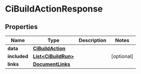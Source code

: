 

# CiBuildActionResponse


## Properties

| Name | Type | Description | Notes |
|------------ | ------------- | ------------- | -------------|
|**data** | [**CiBuildAction**](CiBuildAction.md) |  |  |
|**included** | [**List&lt;CiBuildRun&gt;**](CiBuildRun.md) |  |  [optional] |
|**links** | [**DocumentLinks**](DocumentLinks.md) |  |  |



